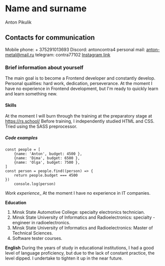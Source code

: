 # Name and surname
Anton Pikulik
## Contacts for communication
Mobile phone: + 375291013693
Discord: antoncontra4
personal mail: anton-metal@mail.ru
telegram: contra77102
[Instagram link](https://www.instagram.com/contra77102/)
### Brief information about yourself
The main goal is to become a Frontend developer and constantly develop.
Personal qualities: hard work, dedication, perseverance.
At the moment I have no experience in Frontend development, but I'm ready to quickly learn and learn something new.
#### Skills
At the moment I will burn through the training at the preparatory stage at https://rs.school/
Before training, I independently studied HTML and CSS. Tried using the SASS preprocessor.
##### Code examples
```
const people = [
	{name: 'Anton', budget: 4500 },
	{name: 'Dima', budget: 6500 },	
	{name: 'Olga', budget: 7500 },
]
const person = people.find((person) => {
	return people.budget === 4500
})
	console.log(person)

```
_Work experience__
At the moment I have no experience in IT companies.

__Education__
1. Minsk State Automotive College: specialty electronics technician.
2. Minsk State University of Informatics and Radioelectronics: specialty - engineer in radioelectronics.
3. Minsk State University of Informatics and Radioelectronics: Master of Technical Sciences.
4. Software tester courses.

__English__
During the years of study in educational institutions, I had a good level of language proficiency, but due to the lack of constant practice, the level dipped. I undertake to tighten it up in the near future.
